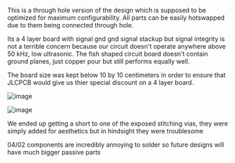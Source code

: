This is a through hole version of the design which is supposed to be optimized for maximum configurability. All parts can be easily hotswapped due to them being connected through hole.

Its a 4 layer board with signal gnd gnd signal stackup but signal integrity is not a terrible concern because our circuit doesn't operate anywhere above 50 kHz, low ultrasonic.
The fish shaped circuit board doesn't contain ground planes, just copper pour but still performs equally well.

The board size was kept below 10 by 10 centimeters in order to ensure that JLCPCB would give us thier special discount on a 4 layer board.

![image](https://github.com/PetervandenDoel/soundLocalizationHardware/assets/73015873/0d7abd40-2393-4f35-9f31-ad45ba1267e9)

![image](https://github.com/PetervandenDoel/soundLocalizationHardware/assets/73015873/aaebaf4c-d12e-4ef1-a966-5e05e76f6543)



We ended up getting a short to one of the exposed stitching vias, they were simply added for aesthetics but in hindsight they were troublesome

04/02 components are incredibly annoying to solder so future designs will have much bigger passive parts
